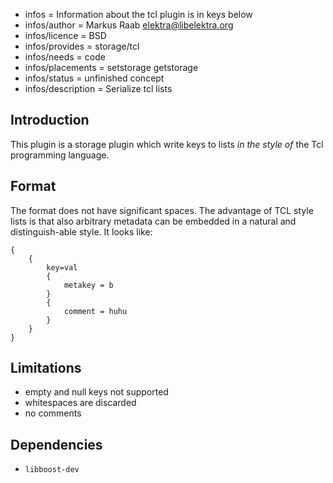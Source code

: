 - infos = Information about the tcl plugin is in keys below
- infos/author = Markus Raab <elektra@libelektra.org>
- infos/licence = BSD
- infos/provides = storage/tcl
- infos/needs = code
- infos/placements = setstorage getstorage
- infos/status = unfinished concept
- infos/description = Serialize tcl lists

## Introduction ##

This plugin is a storage plugin which write keys to lists *in the style of*
the Tcl programming language.

## Format ##

The format does not have significant spaces.  The advantage of TCL style
lists is that also arbitrary metadata can be embedded in a natural and
distinguish-able style. It looks like:

    {
        {
            key=val
            {
                metakey = b
            }
            {
                comment = huhu
            }
        }
    }

## Limitations ##

- empty and null keys not supported
- whitespaces are discarded
- no comments

## Dependencies ##

- `libboost-dev`


